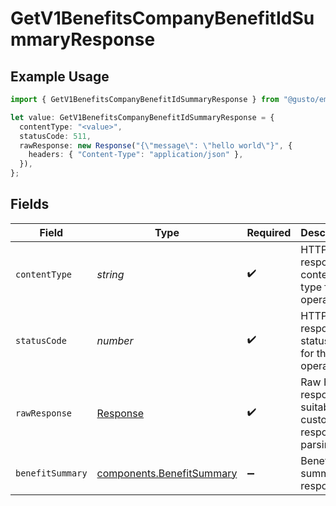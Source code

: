 # GetV1BenefitsCompanyBenefitIdSummaryResponse

## Example Usage

```typescript
import { GetV1BenefitsCompanyBenefitIdSummaryResponse } from "@gusto/embedded-api/models/operations";

let value: GetV1BenefitsCompanyBenefitIdSummaryResponse = {
  contentType: "<value>",
  statusCode: 511,
  rawResponse: new Response("{\"message\": \"hello world\"}", {
    headers: { "Content-Type": "application/json" },
  }),
};
```

## Fields

| Field                                                                  | Type                                                                   | Required                                                               | Description                                                            |
| ---------------------------------------------------------------------- | ---------------------------------------------------------------------- | ---------------------------------------------------------------------- | ---------------------------------------------------------------------- |
| `contentType`                                                          | *string*                                                               | :heavy_check_mark:                                                     | HTTP response content type for this operation                          |
| `statusCode`                                                           | *number*                                                               | :heavy_check_mark:                                                     | HTTP response status code for this operation                           |
| `rawResponse`                                                          | [Response](https://developer.mozilla.org/en-US/docs/Web/API/Response)  | :heavy_check_mark:                                                     | Raw HTTP response; suitable for custom response parsing                |
| `benefitSummary`                                                       | [components.BenefitSummary](../../models/components/benefitsummary.md) | :heavy_minus_sign:                                                     | Benefit summary response                                               |